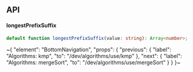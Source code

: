 

## API

#### longestPrefixSuffix

```ts
default function longestPrefixSuffix(value: string): Array<number>;
```

~{
  "element": "BottomNavigation",
  "props": {
    "previous": {
      "label": "Algorithms: kmp",
      "to": "/dev/algorithms/use/kmp"
    },
    "next": {
      "label": "Algorithms: mergeSort",
      "to": "/dev/algorithms/use/mergeSort"
    }
  }
}~
